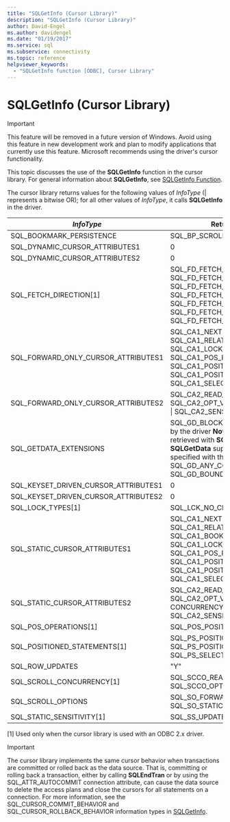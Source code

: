 ```yaml
---
title: "SQLGetInfo (Cursor Library)"
description: "SQLGetInfo (Cursor Library)"
author: David-Engel
ms.author: davidengel
ms.date: "01/19/2017"
ms.service: sql
ms.subservice: connectivity
ms.topic: reference
helpviewer_keywords:
  - "SQLGetInfo function [ODBC], Cursor Library"
---
```

# SQLGetInfo (Cursor Library)
> [!IMPORTANT]  
>  This feature will be removed in a future version of Windows. Avoid using this feature in new development work and plan to modify applications that currently use this feature. Microsoft recommends using the driver's cursor functionality.  
  
 This topic discusses the use of the **SQLGetInfo** function in the cursor library. For general information about **SQLGetInfo**, see [SQLGetInfo Function](../../../odbc/reference/syntax/sqlgetinfo-function.md).  
  
 The cursor library returns values for the following values of *InfoType* (&#124; represents a bitwise OR); for all other values of *InfoType*, it calls **SQLGetInfo** in the driver.  
  
|*InfoType*|Returned value|  
|----------------|--------------------|  
|SQL_BOOKMARK_PERSISTENCE|SQL_BP_SCROLL|  
|SQL_DYNAMIC_CURSOR_ATTRIBUTES1|0|  
|SQL_DYNAMIC_CURSOR_ATTRIBUTES2|0|  
|SQL_FETCH_DIRECTION[1]|SQL_FD_FETCH_ABSOLUTE &#124; SQL_FD_FETCH_FIRST &#124; SQL_FD_FETCH_LAST &#124; SQL_FD_FETCH_NEXT &#124; SQL_FD_FETCH_PRIOR &#124; SQL_FD_FETCH_RELATIVE &#124; SQL_FD_FETCH_BOOKMARK|  
|SQL_FORWARD_ONLY_CURSOR_ATTRIBUTES1|SQL_CA1_NEXT &#124; SQL_CA1_ABSOLUTE &#124; SQL_CA1_RELATIVE &#124; SQL_CA1_LOCK_NO_CHANGE &#124; SQL_CA1_POS_POSITION &#124; SQL_CA1_POSITIONED_DELETE &#124; SQL_CA1_POSITIONED_UPDATE &#124; SQL_CA1_SELECT_FOR_UPDATE|  
|SQL_FORWARD_ONLY_CURSOR_ATTRIBUTES2|SQL_CA2_READ_ONLY_CONCUR &#124; SQL_CA2_OPT_VALUES_CONCURRENCY &#124; SQL_CA2_SENSITIVITY_UPDATES|  
|SQL_GETDATA_EXTENSIONS|SQL_GD_BLOCK &#124; any values returned by the driver **Note:**  When data is retrieved with **SQLFetchScroll**, **SQLGetData** supports the functionality specified with the SQL_GD_ANY_COLUMN and SQL_GD_BOUND bitmasks.|  
|SQL_KEYSET_DRIVEN_CURSOR_ATTRIBUTES1|0|  
|SQL_KEYSET_DRIVEN_CURSOR_ATTRIBUTES2|0|  
|SQL_LOCK_TYPES[1]|SQL_LCK_NO_CHANGE|  
|SQL_STATIC_CURSOR_ATTRIBUTES1|SQL_CA1_NEXT &#124; SQL_CA1_ABSOLUTE &#124; SQL_CA1_RELATIVE &#124; SQL_CA1_BOOKMARK &#124; SQL_CA1_LOCK_NO_CHANGE &#124; SQL_CA1_POS_POSITION &#124; SQL_CA1_POSITIONED_DELETE &#124; SQL_CA1_POSITIONED_UPDATE &#124; SQL_CA1_SELECT_FOR_UPDATE|  
|SQL_STATIC_CURSOR_ATTRIBUTES2|SQL_CA2_READ_ONLY_CONCUR &#124; SQL_CA2_OPT_VALUES_ CONCURRENCY &#124; SQL_CA2_SENSITIVITY_UPDATES|  
|SQL_POS_OPERATIONS[1]|SQL_POS_POSITION|  
|SQL_POSITIONED_STATEMENTS[1]|SQL_PS_POSITIONED_DELETE &#124; SQL_PS_POSITIONED_UPDATE &#124; SQL_PS_SELECT_FOR_UPDATE|  
|SQL_ROW_UPDATES|"Y"|  
|SQL_SCROLL_CONCURRENCY[1]|SQL_SCCO_READ_ONLY &#124; SQL_SCCO_OPT_VALUES|  
|SQL_SCROLL_OPTIONS|SQL_SO_FORWARD_ONLY &#124; SQL_SO_STATIC|  
|SQL_STATIC_SENSITIVITY[1]|SQL_SS_UPDATES|  
  
 [1]   Used only when the cursor library is used with an ODBC 2.x driver.  
  
> [!IMPORTANT]  
>  The cursor library implements the same cursor behavior when transactions are committed or rolled back as the data source. That is, committing or rolling back a transaction, either by calling **SQLEndTran** or by using the SQL_ATTR_AUTOCOMMIT connection attribute, can cause the data source to delete the access plans and close the cursors for all statements on a connection. For more information, see the SQL_CURSOR_COMMIT_BEHAVIOR and SQL_CURSOR_ROLLBACK_BEHAVIOR information types in [SQLGetInfo](../../../odbc/reference/syntax/sqlgetinfo-function.md).
